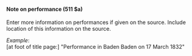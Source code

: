 #### Note on performance (511 $a)

Enter more information on performances if given on the source. Include location of this information on the source.

_Example_:  
[at foot of title page:] "Performance in Baden Baden on 17 March 1832"